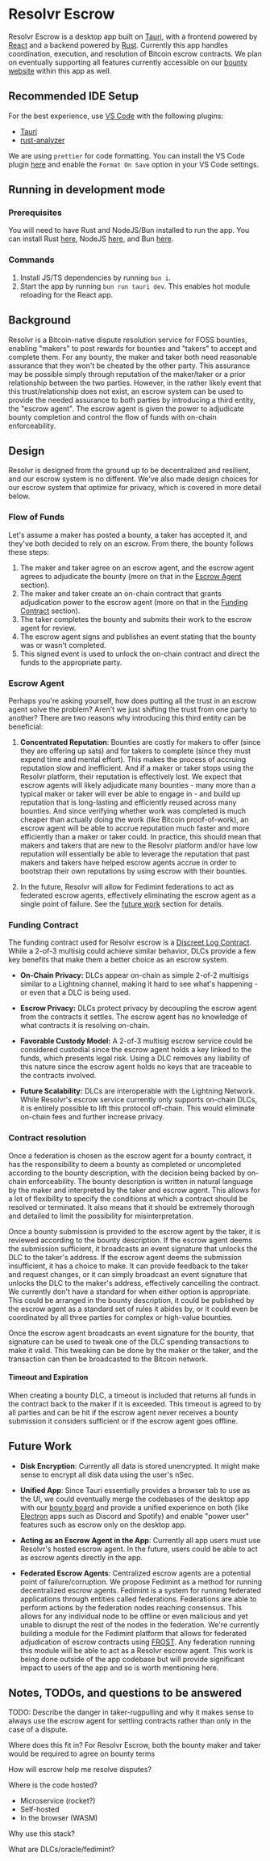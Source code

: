 # Resolvr Escrow

Resolvr Escrow is a desktop app built on [Tauri](https://tauri.app/), with a frontend powered by [React](https://react.dev/) and a backend powered by [Rust](https://www.rust-lang.org/). Currently this app handles coordination, execution, and resolution of Bitcoin escrow contracts. We plan on eventually supporting all features currently accessible on our [bounty website](https://resolvr-io.vercel.app/) within this app as well.

## Recommended IDE Setup

For the best experience, use [VS Code](https://code.visualstudio.com/) with the following plugins:

* [Tauri](https://marketplace.visualstudio.com/items?itemName=tauri-apps.tauri-vscode)
* [rust-analyzer](https://marketplace.visualstudio.com/items?itemName=rust-lang.rust-analyzer)

We are using `prettier` for code formatting. You can install the VS Code plugin [here](https://marketplace.visualstudio.com/items?itemName=esbenp.prettier-vscode) and enable the `Format On Save` option in your VS Code settings.

## Running in development mode

### Prerequisites

You will need to have Rust and NodeJS/Bun installed to run the app. You can install Rust [here](https://www.rust-lang.org/tools/install), NodeJS [here](https://nodejs.org/en/download/), and Bun [here](https://bun.sh/).

### Commands

1. Install JS/TS dependencies by running `bun i`.
2. Start the app by running `bun run tauri dev`. This enables hot module reloading for the React app.

## Background
Resolvr is a Bitcoin-native dispute resolution service for FOSS bounties, enabling "makers" to post rewards for bounties and "takers" to accept and complete them. For any bounty, the maker and taker both need reasonable assurance that they won't be cheated by the other party. This assurance may be possible simply through reputation of the maker/taker or a prior relationship between the two parties. However, in the rather likely event that this trust/relationship does not exist, an escrow system can be used to provide the needed assurance to both parties by introducing a third entity, the "escrow agent". The escrow agent is given the power to adjudicate bounty completion and control the flow of funds with on-chain enforceability.

## Design
Resolvr is designed from the ground up to be decentralized and resilient, and our escrow system is no different. We've also made design choices for our escrow system that optimize for privacy, which is covered in more detail below.

### Flow of Funds
Let's assume a maker has posted a bounty, a taker has accepted it, and they've both decided to rely on an escrow. From there, the bounty follows these steps:

1. The maker and taker agree on an escrow agent, and the escrow agent agrees to adjudicate the bounty (more on that in the [Escrow Agent](#escrow-agent) section).
2. The maker and taker create an on-chain contract that grants adjudication power to the escrow agent (more on that in the [Funding Contract](#funding-contract) section).
3. The taker completes the bounty and submits their work to the escrow agent for review.
4. The escrow agent signs and publishes an event stating that the bounty was or wasn't completed.
5. This signed event is used to unlock the on-chain contract and direct the funds to the appropriate party.

### Escrow Agent
Perhaps you're asking yourself, how does putting all the trust in an escrow agent solve the problem? Aren't we just shifting the trust from one party to another? There are two reasons why introducing this third entity can be beneficial:

1. **Concentrated Reputation**: Bounties are costly for makers to offer (since they are offering up sats) and for takers to complete (since they must expend time and mental effort). This makes the process of accruing reputation slow and inefficient. And if a maker or taker stops using the Resolvr platform, their reputation is effectively lost. We expect that escrow agents will likely adjudicate many bounties - many more than a typical maker or taker will ever be able to engage in - and build up reputation that is long-lasting and efficiently reused across many bounties. And since verifying whether work was completed is much cheaper than actually doing the work (like Bitcoin proof-of-work), an escrow agent will be able to accrue reputation much faster and more efficiently than a maker or taker could. In practice, this should mean that makers and takers that are new to the Resolvr platform and/or have low reputation will essentially be able to leverage the reputation that past makers and takers have helped escrow agents accrue in order to bootstrap their own reputations by using escrow with their bounties.

2. In the future, Resolvr will allow for Fedimint federations to act as federated escrow agents, effectively eliminating the escrow agent as a single point of failure. See the [future work](#future-work) section for details.

### Funding Contract
The funding contract used for Resolvr escrow is a [Discreet Log Contract](https://bitcoinops.org/en/topics/discreet-log-contracts/). While a 2-of-3 multisig could achieve similar behavior, DLCs provide a few key benefits that make them a better choice as an escrow system.

* **On-Chain Privacy:** DLCs appear on-chain as simple 2-of-2 multisigs similar to a Lightning channel, making it hard to see what's happening - or even that a DLC is being used.

* **Escrow Privacy:** DLCs protect privacy by decoupling the escrow agent from the contracts it settles. The escrow agent has no knowledge of what contracts it is resolving on-chain.

* **Favorable Custody Model:** A 2-of-3 multisig escrow service could be considered custodial since the escrow agent holds a key linked to the funds, which presents legal risk. Using a DLC removes any liability of this nature since the escrow agent holds no keys that are traceable to the contracts involved.

* **Future Scalability:** DLCs are interoperable with the Lightning Network. While Resolvr's escrow service currently only supports on-chain DLCs, it is entirely possible to lift this protocol off-chain. This would eliminate on-chain fees and further increase privacy.

### Contract resolution
Once a federation is chosen as the escrow agent for a bounty contract, it has the responsibility to deem a bounty as completed or uncompleted according to the bounty description, with the decision being backed by on-chain enforceability. The bounty description is written in natural language by the maker and interpreted by the taker and escrow agent. This allows for a lot of flexibility to specify the conditions at which a contract should be resolved or terminated. It also means that it should be extremely thorough and detailed to limit the possibility for misinterpretation.

Once a bounty submission is provided to the escrow agent by the taker, it is reviewed according to the bounty description. If the escrow agent deems the submission sufficient, it broadcasts an event signature that unlocks the DLC to the taker's address. If the escrow agent deems the submission insufficient, it has a choice to make. It can provide feedback to the taker and request changes, or it can simply broadcast an event signature that unlocks the DLC to the maker's address, effectively cancelling the contract. We currently don't have a standard for when either option is appropriate. This could be arranged in the bounty description, it could be published by the escrow agent as a standard set of rules it abides by, or it could even be coordinated by all three parties for complex or high-value bounties.

Once the escrow agent broadcasts an event signature for the bounty, that signature can be used to tweak one of the DLC spending transactions to make it valid. This tweaking can be done by the maker or the taker, and the transaction can then be broadcasted to the Bitcoin network.

#### Timeout and Expiration
When creating a bounty DLC, a timeout is included that returns all funds in the contract back to the maker if it is exceeded. This timeout is agreed to by all parties and can be hit if the escrow agent never receives a bounty submission it considers sufficient or if the escrow agent goes offline.

## Future Work

* **Disk Encryption**: Currently all data is stored unencrypted. It might make sense to encrypt all disk data using the user's nSec.

* **Unified App**: Since Tauri essentially provides a browser tab to use as the UI, we could eventually merge the codebases of the desktop app with our [bounty board](https://resolvr-io.vercel.app/) and provide a unified experience on both (like [Electron](https://www.electronjs.org/) apps such as Discord and Spotify) and enable "power user" features such as escrow only on the desktop app.

* **Acting as an Escrow Agent in the App**: Currently all app users must use Resolvr's hosted escrow agent. In the future, users could be able to act as escrow agents directly in the app.

* **Federated Escrow Agents**: Centralized escrow agents are a potential point of failure/corruption. We propose Fedimint as a method for running decentralized escrow agents. Fedimint is a system for running federated applications through entities called federations. Federations are able to perform actions by the federation nodes reaching consensus. This allows for any individual node to be offline or even malicious and yet unable to disrupt the rest of the nodes in the federation. We're currently building a module for the Fedimint platform that allows for federated adjudication of escrow contracts using [FROST](https://glossary.blockstream.com/frost/). Any federation running this module will be able to act as a Resolvr escrow agent. This work is being done outside of the app codebase but will provide significant impact to users of the app and so is worth mentioning here.

## Notes, TODOs, and questions to be answered

TODO: Describe the danger in taker-rugpulling and why it makes sense to always use the escrow agent for settling contracts rather than only in the case of a dispute.

Where does this fit in?
For Resolvr Escrow, both the bounty maker and taker would be required to agree on bounty terms

How will escrow help me resolve disputes?

Where is the code hosted?
* Microservice (rocket?)
* Self-hosted 
* In the browser (WASM)

Why use this stack?

What are DLCs/oracle/fedimint?
